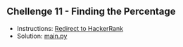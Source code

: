 ## Chellenge 11 - Finding the Percentage

- Instructions: [Redirect to HackerRank](https://www.hackerrank.com/challenges/finding-the-percentage/problem?isFullScreen=true)
- Solution: [main.py](./main.py)
